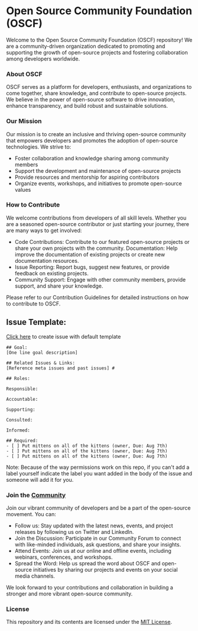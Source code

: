 # Open Source Community Foundation (OSCF)

Welcome to the Open Source Community Foundation (OSCF) repository! We are a community-driven organization dedicated to promoting and supporting the growth of open-source projects and fostering collaboration among developers worldwide.

### About OSCF
OSCF serves as a platform for developers, enthusiasts, and organizations to come together, share knowledge, and contribute to open-source projects. We believe in the power of open-source software to drive innovation, enhance transparency, and build robust and sustainable solutions.

### Our Mission
Our mission is to create an inclusive and thriving open-source community that empowers developers and promotes the adoption of open-source technologies. We strive to:

* Foster collaboration and knowledge sharing among community members
* Support the development and maintenance of open-source projects
* Provide resources and mentorship for aspiring contributors
* Organize events, workshops, and initiatives to promote open-source values

### How to Contribute
We welcome contributions from developers of all skill levels. Whether you are a seasoned open-source contributor or just starting your journey, there are many ways to get involved:

* Code Contributions: Contribute to our featured open-source projects or share your own projects with the community.
Documentation: Help improve the documentation of existing projects or create new documentation resources.
* Issue Reporting: Report bugs, suggest new features, or provide feedback on existing projects.
* Community Support: Engage with other community members, provide support, and share your knowledge.

Please refer to our Contribution Guidelines for detailed instructions on how to contribute to OSCF.

## Issue Template:

[Click here](https://github.com/oscf-io/.github/issues/new?template=default.md) to create issue with default template

```
## Goal: 
[One line goal description] 

## Related Issues & Links: 
[Reference meta issues and past issues] #

## Roles:

Responsible:

Accountable:

Supporting:

Consulted:

Informed: 

## Required: 
- [ ] Put mittens on all of the kittens (owner, Due: Aug 7th) 
- [ ] Put mittens on all of the kittens (owner, Due: Aug 7th) 
- [ ] Put mittens on all of the kittens (owner, Due: Aug 7th)
```
Note: Because of the way permissions work on this repo, if you can't add a label yourself indicate the label you want added in the body of the issue and someone will add it for you.

### Join the [Community](https://t.me/oscfcommunity)
Join our vibrant community of developers and be a part of the open-source movement. You can:

* Follow us: Stay updated with the latest news, events, and project releases by following us on Twitter and LinkedIn.
* Join the Discussion: Participate in our Community Forum to connect with like-minded individuals, ask questions, and share your insights.
* Attend Events: Join us at our online and offline events, including webinars, conferences, and workshops.
* Spread the Word: Help us spread the word about OSCF and open-source initiatives by sharing our projects and events on your social media channels.

We look forward to your contributions and collaboration in building a stronger and more vibrant open-source community.

### License
This repository and its contents are licensed under the [MIT License](./LICENSE).
